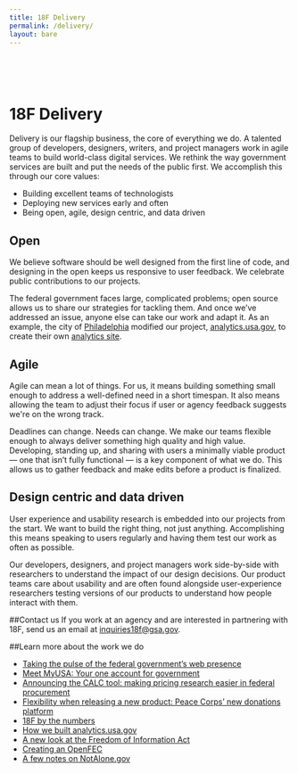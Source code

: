 ```yaml
---
title: 18F Delivery
permalink: /delivery/
layout: bare
---
```


<h1 style= "padding-top: 64px;"> 18F Delivery</h1>

Delivery is our flagship business, the core of everything we do. A talented group of developers, designers, writers, and project managers work in agile teams to build world-class digital services. We rethink the way government services are built and put the needs of the public first. We accomplish this through our core values:

- Building excellent teams of technologists
- Deploying new services early and often
- Being open, agile, design centric, and data driven

## Open
We believe software should be well designed from the first line of code, and designing in the open keeps us responsive to user feedback. We celebrate public contributions to our projects.

The federal government faces large, complicated problems; open source allows us to share our strategies for tackling them. And once we’ve addressed an issue, anyone else can take our work and adapt it. As an example, the city of [Philadelphia](http://phillyinnovates.com/2015/04/20/toward-unified-digital-analytics/) modified our project, [analytics.usa.gov](http://analytics.usa.gov), to create their own [analytics site](http://analytics.phila.gov/). 

## Agile
Agile can mean a lot of things. For us, it means building something small enough to address a well-defined need in a short timespan. It also means allowing the team to adjust their focus if user or agency feedback suggests we're on the wrong track. 

Deadlines can change. Needs can change. We make our teams flexible enough to always deliver something high quality and high value. Developing, standing up, and sharing with users a minimally viable product — one that isn’t fully functional — is a key component of what we do. This allows us to gather feedback and make edits before a product is finalized.

## Design centric and data driven
User experience and usability research is embedded into our projects from the start. We want to build the right thing, not just anything. Accomplishing this means speaking to users regularly and having them test our work as often as possible. 

Our developers, designers, and project managers work side-by-side with researchers to understand the impact of our design decisions. Our product teams care about usability and are often found alongside user-experience researchers testing versions of our products to understand how people interact with them.

##Contact us
If you work at an agency and are interested in partnering with 18F, send us an email at <a href="mailto:inquiries18f@gsa.gov" itemprop="email"><i title= "email 18F"></i> inquiries18f@gsa.gov</a>.

##Learn more about the work we do
- [Taking the pulse of the federal government’s web presence](https://18f.gsa.gov/2015/06/02/taking-the-pulse-of-the-federal-governments-web-presence/)
- [Meet MyUSA: Your one account for government](https://18f.gsa.gov/2015/05/18/myusa/)
- [Announcing the CALC tool: making pricing research easier in federal procurement](https://18f.gsa.gov/2015/05/12/announcing-the-calc-tool/)
- [Flexibility when releasing a new product: Peace Corps’ new donations platform](https://18f.gsa.gov/2015/04/09/flexibility-when-releasing-a-new-product-peace-corps-new-donation-platform/)
- [18F by the numbers](https://18f.gsa.gov/2015/03/19/18f-by-the-numbers/)
- [How we built analytics.usa.gov](https://18f.gsa.gov/2015/03/19/how-we-built-analytics-usa-gov/)
- [A new look at the Freedom of Information Act](https://18f.gsa.gov/2014/09/04/a-new-look-at-the-freedom-of-information-act/)
- [Creating an OpenFEC](https://18f.gsa.gov/2014/08/21/creating-an-open-fec/)
- [A few notes on NotAlone.gov](https://18f.gsa.gov/2014/05/09/a-few-notes-on-notalone-gov/)



<!-- Obfuscate our email -->
<div>
  <script>
    var parts = ["inquiries18f", "@", "gsa", ".gov"];
    var email = parts[0] + parts[1] + parts[2] + parts[3];
    document.getElementById("email").href = "mailto:" + email + "?Subject=Request%20For%20Client%20Services";
    document.getElementById("email").innerHTML = email;
  </script>
</div>
